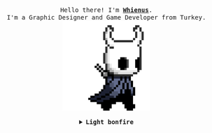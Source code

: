 <p align="center">
  <br>
  <samp>
    Hello there! I'm <b><a rel="nofollow noopener noreferrer" target="_blank" href="https://whienus.com">Whienus</a></b>.
    <br>I'm a Graphic Designer and Game Developer from Turkey.<br>

</samp>

  <img src="https://raw.githubusercontent.com/TanZng/TanZng/master/assets/hollor_knight3.gif" width="200"/>

</p>


<details align="center">

<summary> <b> <samp> Light bonfire </samp></b></summary>
<samp>
 <b><h2 style="color: #fc6203">B O N F I R E &nbsp; L I T !</h2> </b>

<img src="https://raw.githubusercontent.com/TanZng/TanZng/master/assets/bonefire.gif" width="200"/>

Current Project: <a href="https://github.com/Whienus">?</a>

<p align="center">
  <a rel="nofollow noopener noreferrer" target="_blank" href="https://www.linkedin.com/in/whiens/">
  <img src="https://raw.githubusercontent.com/TanZng/TanZng/master/assets/linkedin.png" width="30px" alt="LinkedIn"></a>
  &nbsp; &nbsp;
  <a rel="nofollow noopener noreferrer" target="_blank" href="https://twitter.com/Whienus">
  <img src="https://raw.githubusercontent.com/TanZng/TanZng/master/assets/twitter.png" width="30px" alt="Twitter"></a>
</p> 


</samp>
</details>
